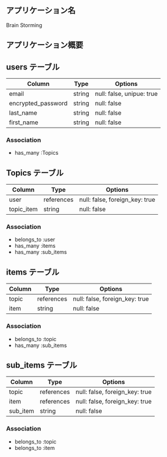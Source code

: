 ## アプリケーション名
Brain Storming

## アプリケーション概要






## users テーブル

| Column                  | Type          | Options                        |
| -------------------     | --------      | ------------------------------ |
| email                   | string        | null: false, unipue: true |
| encrypted_password      | string        | null: false                    |
| last_name               | string        | null: false                    |
| first_name              | string        | null: false                    |

### Association
- has_many :Topics


## Topics テーブル

| Column                        | Type          | Options                        |
| -------------------     | --------    | ------------------------------ |
| user                              | references | null: false, foreign_key: true |
| topic_item                    | string         | null: false                    |

### Association
- belongs_to :user
- has_many   :items
- has_many   :sub_items


## items テーブル

| Column        | Type       | Options                        |
| ------------ | ---------- | ------------------------------ |
| topic             | references | null: false, foreign_key: true |
| item              | string         | null: false                    |

### Association
- belongs_to :topic
- has_many   :sub_items


## sub_items テーブル

| Column        | Type       | Options                        |
| ------------ | ---------- | ------------------------------ |
| topic             | references | null: false, foreign_key: true |
| item              | references | null: false, foreign_key: true |
| sub_item      | string         | null: false                    |

### Association
- belongs_to :topic
- belongs_to :item

